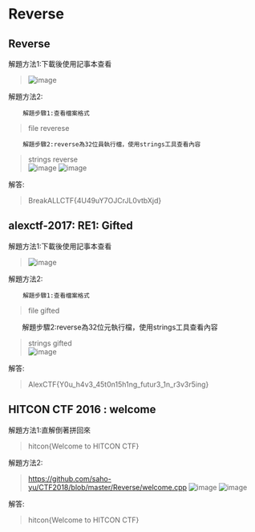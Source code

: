 # Reverse

## Reverse

解題方法1:下載後使用記事本查看

>![image](https://github.com/saho-yu/CTF2018/blob/master/Reverse/pictures/reverse(1).png)

解題方法2:
        
        解題步驟1:查看檔案格式
        
>file reverese
        
        解題步驟2:reverse為32位員執行檔，使用strings工具查看內容

>strings reverse<br>
>![image](https://github.com/saho-yu/CTF2018/blob/master/Reverse/pictures/reverse(2).png)
>![image](https://github.com/saho-yu/CTF2018/blob/master/Reverse/pictures/reverse(3).png)

解答:

>BreakALLCTF{4U49uY7OJCrJL0vtbXjd}


## alexctf-2017: RE1: Gifted

解題方法1:下載後使用記事本查看

>![image](https://github.com/saho-yu/CTF2018/blob/master/Reverse/pictures/alexctf%202017%20RE1%20Gifted(1).png)

解題方法2:
        
        解題步驟1:查看檔案格式
        
>file gifted
        
        解題步驟2:reverse為32位元執行檔，使用strings工具查看內容

>strings gifted<br>
>![image](https://github.com/saho-yu/CTF2018/blob/master/Reverse/pictures/alexctf%202017%20RE1Gifted(2).png)

解答:

>AlexCTF{Y0u_h4v3_45t0n15h1ng_futur3_1n_r3v3r5ing}


## HITCON CTF 2016 : welcome

解題方法1:直解倒著拼回來

>hitcon{Welcome to HITCON CTF}

解題方法2:

>https://github.com/saho-yu/CTF2018/blob/master/Reverse/welcome.cpp
>![image](https://github.com/saho-yu/CTF2018/blob/master/Reverse/pictures/welcome(1).png)
>![image](https://github.com/saho-yu/CTF2018/blob/master/Reverse/pictures/welcome(2).png)

解答:

>hitcon{Welcome to HITCON CTF}



